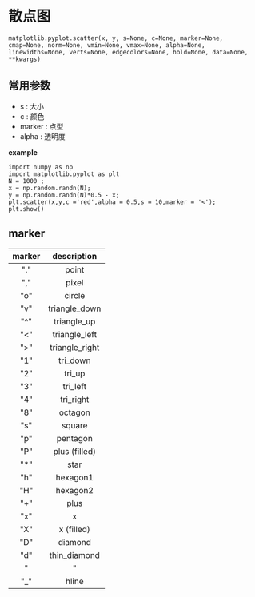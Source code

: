 # 散点图   
```
matplotlib.pyplot.scatter(x, y, s=None, c=None, marker=None, cmap=None, norm=None, vmin=None, vmax=None, alpha=None, linewidths=None, verts=None, edgecolors=None, hold=None, data=None, **kwargs)
```

## 常用参数    
- s : 大小
- c : 颜色
- marker : 点型
- alpha : 透明度

**example**
```
import numpy as np
import matplotlib.pyplot as plt
N = 1000 ; 
x = np.random.randn(N);
y = np.random.randn(N)*0.5 - x;
plt.scatter(x,y,c ='red',alpha = 0.5,s = 10,marker = '<');
plt.show()
```

## marker   
|marker|	description|
|:-:|:-:|
|"."|	point|
|","	|pixel|
|"o"|	circle|
|"v"|	triangle_down|
|"^"	|triangle_up|
|"<"	|triangle_left|
|">"|	triangle_right|
|"1"	|tri_down|
|"2"	|tri_up|
|"3"|	tri_left|
|"4"|	tri_right|
|"8"	|octagon|
|"s"|	square|
|"p"|	pentagon|
|"P"	|plus (filled)|
|"*"	|star|
|"h"|	hexagon1|
|"H"|	hexagon2|
|"+"|	plus|
|"x"|	x|
|"X"|	x (filled)|
|"D"|	diamond|
|"d"|	thin_diamond|
|"|"|	vline|
|"_"	|hline|
